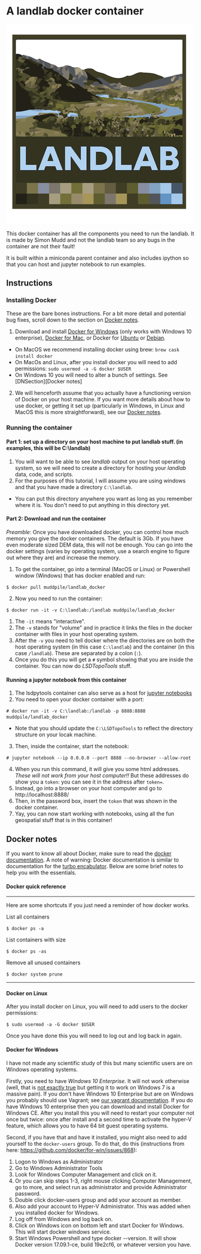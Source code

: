# A landlab docker container

![](https://raw.githubusercontent.com/simon-m-mudd/landlab_docker/master/images/Landlab-logo.png)

This docker container has all the components you need to run the landlab. It is made by Simon Mudd and not the landlab team so any bugs in the container are not their fault!

It is built within a miniconda parent container and also includes ipython so that you can host and jupyter notebook to run examples. 

## Instructions

### Installing Docker

These are the bare bones instructions. For a bit more detail and potential bug fixes, scroll down to the section on [Docker notes](#docker-notes).

1. Download and install [Docker for Windows](https://www.docker.com/docker-windows) (only works with Windows 10 enterprise), [Docker for Mac](https://www.docker.com/docker-mac), or Docker for [Ubuntu](https://www.docker.com/docker-ubuntu) or [Debian](https://www.docker.com/docker-debian).
  * On MacOS we recommend installing docker using brew: `brew cask install docker`
  * On MacOs and Linux, after you install docker you will need to add permissions: `sudo usermod -a -G docker $USER`
  * On Windows 10 you will need to alter a bunch of settings. See [DNSection][Docker notes] 
2. We will henceforth assume that you actually have a functioning version of Docker on your host machine. If you want more details about how to use docker, or getting it set up (particularly in Windows, in Linux and MacOS this is more straightforward), see our [Docker notes](#docker-notes).

### Running the container

#### Part 1: set up a directory on your host machine to put landlab stuff. (in examples, this will be C:\landlab)

1. You will want to be able to see *landlab* output on your host operating system, so we will need to create a directory for hosting your *landlab* data, code, and scripts. 
2. For the purposes of this tutorial, I will assume you are using windows and that you have made a directory `C:\landlab`. 
  * You can put this directory anywhere you want as long as you remember where it is. You don't need to put anything in this directory yet. 
  
#### Part 2: Download and run the container

_Preamble_: Once you have downloaded docker, you can control how much memory you give the docker containers. The default is 3Gb. If you have even moderate sized DEM data, this will not be enough. You can go into the docker settings (varies by operating system, use a search engine to figure out where they are) and increase the memory. 

1. To get the container, go into a terminal (MacOS or Linux) or Powershell window (Windows) that has docker enabled and run:
```console
$ docker pull muddpile/landlab_docker
```
2. Now you need to run the container:
```console
$ docker run -it -v C:\landlab:/landlab muddpile/landlab_docker
```
  1. The `-it` means "interactive".
  2. The `-v` stands for "volume" and in practice it links the files in the docker container with files in your host operating system. 
  3. After the `-v` you need to tell docker where the directories are on both the host operating system (in this case `C:\landlab`) and the container (in this case `/landlab`). These are separated by a colon (`:`).
3. Once you do this you will get a `#` symbol showing that you are inside the container. You can now do *LSDTopoTools* stuff. 


#### Running a jupyter notebook from this container

1. The lsdpytools container can also serve as a host for [jupyter notebooks](https://jupyter.org/)
2. You need to open your docker container with a port:

```console
# docker run -it -v C:\landlab:/landlab -p 8888:8888 muddpile/landlab_docker
```

  * Note that you should update the `C:\LSDTopoTools` to reflect the directory structure on your locak machine. 

3. Then, inside the container, start the notebook:

```console
# jupyter notebook --ip 0.0.0.0 --port 8888 --no-browser --allow-root
```

4. When you run this command, it will give you some html addresses. *These will not work from your host computer!!* But these addresses do show you a `token`: you can see it in the address after `token=`.
  1. Instead, go into a browser on your host computer and go to http://localhost:8888/
  2. Then, in the password box, insert the `token` that was shown in the docker container. 
  3. Yay, you can now start working with notebooks, using all the fun geospatial stuff that is in this container!


## Docker notes

If you want to know all about Docker, make sure to read the [docker documentation](https://docs.docker.com/). A note of warning: Docker documentation is similar to documentation for the [turbo encabulator](https://www.youtube.com/watch?v=rLDgQg6bq7o). Below are some brief notes to help you with the essentials. 

#### Docker quick reference
***
Here are some shortcuts if you just need a reminder of how docker works. 

List all containers
```console
$ docker ps -a
```

List containers with size
```console
$ docker ps -as
```

Remove all unused containers
```console
$ docker system prune
```
***

#### Docker on Linux

After you install docker on Linux, you will need to add users to the docker permissions:

```console
$ sudo usermod -a -G docker $USER
```

Once you have done this you will need to log out and log back in again. 


#### Docker for Windows

I have not made any scientific study of this but many scientific users are on Windows operating systems. 

Firstly, you need to have *Windows 10 Enterprise*. It will not work otherwise (well, that is [not exactly true](https://stefanscherer.github.io/yes-you-can-docker-on-windows-7/) but getting it to work on Windows 7 is a massive pain). If you don't have Windows 10 Enterprise but are on Windows you probably should use Vagrant; see [our vagrant documentation](https://lsdtopotools.github.io/LSDTT_documentation/LSDTT_installation.html#_installing_lsdtopotools_using_virtualbox_and_vagrant). If you do have Windows 10 enterprise then you can download and install Docker for Windows CE. After you install this you will need to restart your computer not once but twice: once after install and a second time to activate the hyper-V feature, which allows you to have 64 bit guest operating systems.

Second, if you have that and have it installed, you might also need to add yourself to the `docker-users` group. To do that, do this (instructions from here: https://github.com/docker/for-win/issues/868):

1. Logon to Windows as Administrator
2. Go to Windows Administrator Tools
3. Look for Windows Computer Management and click on it.
4. Or you can skip steps 1-3, right mouse clicking Computer Management, go to more, and select run as administrator and provide Administrator password.
5. Double click docker-users group and add your account as member.
6. Also add your account to Hyper-V Administrator. This was added when you installed docker for Windows.
7. Log off from Windows and log back on.
8. Click on Windows icon on bottom left and start Docker for Windows. This will start docker windows service.
9. Start Windows Powershell and type docker --version. It will show Docker version 17.09.1-ce, build 19e2cf6, or whatever version you have.